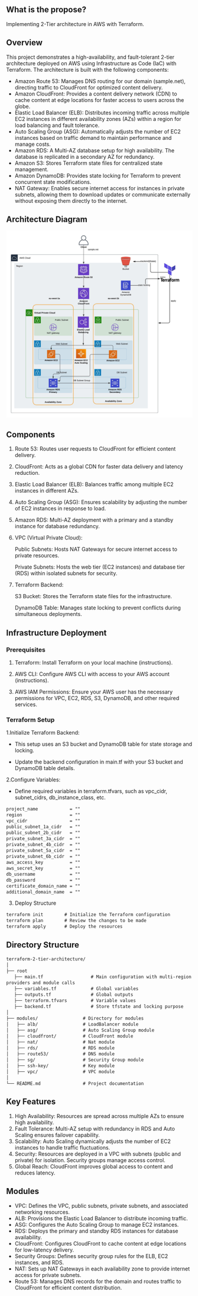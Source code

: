 ## What is the propose?
Implementing 2-Tier architecture in AWS with Terraform.

## Overview
This project demonstrates a high-availability, and fault-tolerant 2-tier architecture deployed on AWS using Infrastructure as Code (IaC) with Terraform. The architecture is built with the following components:

* Amazon Route 53: Manages DNS routing for our domain (sample.net), directing traffic to CloudFront for optimized content delivery.
* Amazon CloudFront: Provides a content delivery network (CDN) to cache content at edge locations for faster access to users across the globe.
* Elastic Load Balancer (ELB): Distributes incoming traffic across multiple EC2 instances in different availability zones (AZs) within a region for load balancing and fault tolerance.
* Auto Scaling Group (ASG): Automatically adjusts the number of EC2 instances based on traffic demand to maintain performance and manage costs.
* Amazon RDS: A Multi-AZ database setup for high availability. The database is replicated in a secondary AZ for redundancy.
* Amazon S3: Stores Terraform state files for centralized state management.
* Amazon DynamoDB: Provides state locking for Terraform to prevent concurrent state modifications.
* NAT Gateway: Enables secure internet access for instances in private subnets, allowing them to download updates or communicate externally without exposing them directly to the internet.

## Architecture Diagram

![main architecture](images/architecture.jpeg)

## Components
1. Route 53: Routes user requests to CloudFront for efficient content delivery.
2. CloudFront: Acts as a global CDN for faster data delivery and latency reduction.
3. Elastic Load Balancer (ELB): Balances traffic among multiple EC2 instances in different AZs.
4. Auto Scaling Group (ASG): Ensures scalability by adjusting the number of EC2 instances in response to load.
5. Amazon RDS: Multi-AZ deployment with a primary and a standby instance for database redundancy.
6. VPC (Virtual Private Cloud):

   Public Subnets: Hosts NAT Gateways for secure internet access to private resources.
   
    Private Subnets: Hosts the web tier (EC2 instances) and database tier (RDS) within isolated subnets for security.
   
8. Terraform Backend:

   S3 Bucket: Stores the Terraform state files for the infrastructure.

   DynamoDB Table: Manages state locking to prevent conflicts during simultaneous deployments.

## Infrastructure Deployment

### Prerequisites
1. Terraform: Install Terraform on your local machine (instructions).

2. AWS CLI: Configure AWS CLI with access to your AWS account (instructions).

3. AWS IAM Permissions: Ensure your AWS user has the necessary permissions for VPC, EC2, RDS, S3, DynamoDB, and other required services.

### Terraform Setup
1.Initialize Terraform Backend:

* This setup uses an S3 bucket and DynamoDB table for state storage and locking.

* Update the backend configuration in main.tf with your S3 bucket and DynamoDB table details.

2.Configure Variables:

* Define required variables in terraform.tfvars, such as vpc_cidr, subnet_cidrs, db_instance_class, etc.

```
project_name            = ""
region                  = ""
vpc_cidr                = ""
public_subnet_1a_cidr   = ""
public_subnet_2b_cidr   = ""
private_subnet_3a_cidr  = ""
private_subnet_4b_cidr  = ""
private_subnet_5a_cidr  = ""
private_subnet_6b_cidr  = ""
aws_access_key          = ""
aws_secret_key          = ""
db_username             = ""
db_password             = ""
certificate_domain_name = ""
additional_domain_name  = ""
```
3. Deploy Structure
```
terraform init        # Initialize the Terraform configuration
terraform plan        # Review the changes to be made
terraform apply       # Deploy the resources
```

## Directory Structure
```
terraform-2-tier-architecture/
│
├── root
   ├── main.tf                  # Main configuration with multi-region providers and module calls
   ├── variables.tf             # Global variables
   ├── outputs.tf               # Global outputs
   ├── terraform.tfvars         # Variable values
   ├── backend.tf               # Store tfstate and locking purpose
│
├── modules/                 # Directory for modules
│   ├── alb/                 # LoadBalancer module
│   ├── asg/                 # Auto Scaling Group module
│   ├── cloudfront/          # CloudFront module
│   ├── nat/                 # Nat module
│   ├── rds/                 # RDS module
│   ├── route53/             # DNS module
│   ├── sg/                  # Security Group module
│   ├── ssh-key/             # Key module
│   ├── vpc/                 # VPC module
│
└── README.md                # Project documentation
```
## Key Features
1. High Availability: Resources are spread across multiple AZs to ensure high availability.
2. Fault Tolerance: Multi-AZ setup with redundancy in RDS and Auto Scaling ensures failover capability.
3. Scalability: Auto Scaling dynamically adjusts the number of EC2 instances to handle traffic fluctuations.
4. Security: Resources are deployed in a VPC with subnets (public and private) for isolation. Security groups manage access control.
5. Global Reach: CloudFront improves global access to content and reduces latency.

## Modules
* VPC: Defines the VPC, public subnets, private subnets, and associated networking resources.
* ALB: Provisions the Elastic Load Balancer to distribute incoming traffic.
* ASG: Configures the Auto Scaling Group to manage EC2 instances.
* RDS: Deploys the primary and standby RDS instances for database availability.
* CloudFront: Configures CloudFront to cache content at edge locations for low-latency delivery.
* Security Groups: Defines security group rules for the ELB, EC2 instances, and RDS.
* NAT:  Sets up NAT Gateways in each availability zone to provide internet access for private subnets.
* Route 53: Manages DNS records for the domain and routes traffic to CloudFront for efficient content distribution.



